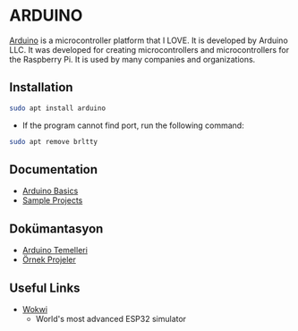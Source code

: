 # ARDUINO

[Arduino](https://www.arduino.cc/) is a microcontroller platform that I LOVE. It is developed by Arduino LLC. It was developed for creating microcontrollers and microcontrollers for the Raspberry Pi. It is used by many companies and organizations.

## Installation

```bash
sudo apt install arduino
```

- If the program cannot find port, run the following command:

```bash
sudo apt remove brltty
```

## Documentation

- [Arduino Basics](./arduino.basics.md)
- [Sample Projects](./sample.projects.md)

## Dokümantasyon

- [Arduino Temelleri](./arduino.temelleri.md)
- [Örnek Projeler](./ornek.projeler.md)

## Useful Links

- [Wokwi](https://wokwi.com/)
  - World's most advanced ESP32 simulator
